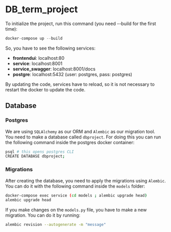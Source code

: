# DB_term_project

To initialize the project, run this command (you need --build for the first time):

```python
docker-compose up --build
```

So, you have to see the following services:
- **frontendui**: localhost:80
- **service**: localhost:8001
- **service_swagger**: localhost:8001/docs
- **postgre**: localhost:5432  (user: postgres, pass: postgres)

By updating the code, services have to reload, so it is not necessary to restart the docker to update the code.

## Database
### Postgres
We are using `SQLAlchemy` as our ORM and `Alembic` as our migration tool.  
You need to make a database called `dbproject`. For doing this you can run the following command inside the postgres docker container:
```bash
psql # this opens postgres CLI
CREATE DATABASE dbproject;
```
### Migrations
After creating the database, you need to apply the migrations using `Alembic`. You can do it with the following command inside the `models` folder: 
```bash
docker-compose exec service (cd models ; alembic upgrade head)
alembic upgrade head
```
If you make changes on the `models.py` file, you have to make a new migration. You can do it by running: 
```bash
alembic revision --autogenerate -m "message"
```
